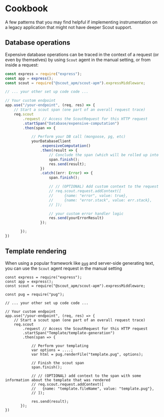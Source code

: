 # Cookbook #

A few patterns that you may find helpful if implementing instrumentation on a legacy application that might not have deeper Scout support.

## Database operations ##

Expensive database operations can be traced in the context of a request (or even by themselves) by using `Scout` agent in the manual setting, or from inside a request:

```typescript
const express = require("express");
const app = express();
const scout = require("@scout_apm/scout-apm").expressMiddleware;

// ... your other set up code code ...

// Your custom endpoint
app.use("/your-endpoint", (req, res) => {
    // Start a scout span (one part of an overall request trace)
    req.scout
        .request // Access the ScoutRequest for this HTTP request
        .startSpan("Database/expensive-computation")
        .then(span => {

            // Perform your DB call (mongoose, pg, etc)
            yourDatabaseClient
                .expensiveComputation()
                .then(result => {
                    // Conclude the span (which will be rolled up into the request)
                    span.finish();
                    res.send(result);
                })
                .catch((err: Error) => {
                    span.finish();

                    // // (OPTIONAL) Add custom context to the request to help with error classification
                    // req.scout.request.addContext([
                    //     {name: "error", value: true},
                    //     {name: "error.stack", value: err.stack},
                    // ]);

                    // your custom error handler logic
                    res.send(yourErrorResult)
                });

       });
})
```

## Template rendering ##

When using a popular framework like [`pug`](https://github.com/pugjs/pug) and server-side generating text, you can use the `Scout` agent request in the manual setting

```
const express = require("express");
const app = express();
const scout = require("@scout_apm/scout-apm").expressMiddleware;

const pug = require("pug");

// ... your other set up code code ...

// Your custom endpoint
app.use("/your-endpoint", (req, res) => {
    // Start a scout span (one part of an overall request trace)
    req.scout
        .request // Access the ScoutRequest for this HTTP request
        .startSpan("Template/template-generation")
        .then(span => {

            // Perform your templating
            var options = ....;
            var html = pug.renderFile("template.pug", options);

            // Finish the scout span
            span.finish();

            // // (OPTIONAL) add context to the span with some information about the template that was rendered
            // req.scout.request.addContext([
            //   {name: "template.fileName", value: "template.pug"},
            // ]);

            res.send(result);
       });
})
```
